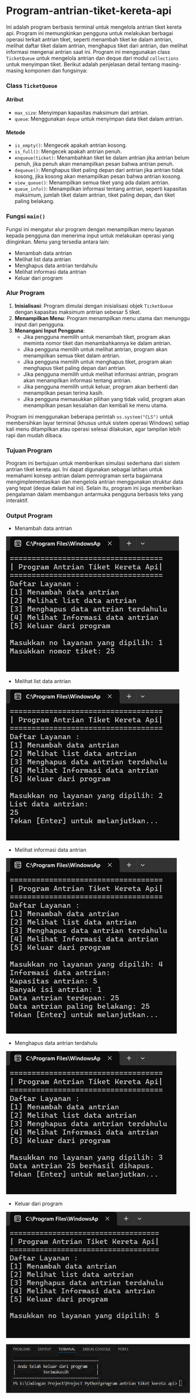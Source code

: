 # Program-antrian-tiket-kereta-api

Ini adalah program berbasis terminal untuk mengelola antrian tiket kereta api. Program ini memungkinkan pengguna untuk melakukan berbagai operasi terkait antrian tiket, seperti menambah tiket ke dalam antrian, melihat daftar tiket dalam antrian, menghapus tiket dari antrian, dan melihat informasi mengenai antrian saat ini. Program ini menggunakan class `TicketQueue` untuk mengelola antrian dan deque dari modul `collections` untuk menyimpan tiket. Berikut adalah penjelasan detail tentang masing-masing komponen dan fungsinya:

### Class `TicketQueue`

#### Atribut
- `max_size`: Menyimpan kapasitas maksimum dari antrian.
- `queue`: Menggunakan `deque` untuk menyimpan data tiket dalam antrian.

#### Metode
- `is_empty()`: Mengecek apakah antrian kosong.
- `is_full()`: Mengecek apakah antrian penuh.
- `enqueue(ticket)`: Menambahkan tiket ke dalam antrian jika antrian belum penuh, jika penuh akan menampilkan pesan bahwa antrian penuh.
- `dequeue()`: Menghapus tiket paling depan dari antrian jika antrian tidak kosong, jika kosong akan menampilkan pesan bahwa antrian kosong.
- `view_queue()`: Menampilkan semua tiket yang ada dalam antrian.
- `queue_info()`: Menampilkan informasi tentang antrian, seperti kapasitas maksimum, jumlah tiket dalam antrian, tiket paling depan, dan tiket paling belakang.

### Fungsi `main()`

Fungsi ini mengatur alur program dengan menampilkan menu layanan kepada pengguna dan menerima input untuk melakukan operasi yang diinginkan. Menu yang tersedia antara lain:
- Menambah data antrian
- Melihat list data antrian
- Menghapus data antrian terdahulu
- Melihat informasi data antrian
- Keluar dari program

### Alur Program

1. **Inisialisasi**: Program dimulai dengan inisialisasi objek `TicketQueue` dengan kapasitas maksimum antrian sebesar 5 tiket.
2. **Menampilkan Menu**: Program menampilkan menu utama dan menunggu input dari pengguna.
3. **Menangani Input Pengguna**:
    - Jika pengguna memilih untuk menambah tiket, program akan meminta nomor tiket dan menambahkannya ke dalam antrian.
    - Jika pengguna memilih untuk melihat antrian, program akan menampilkan semua tiket dalam antrian.
    - Jika pengguna memilih untuk menghapus tiket, program akan menghapus tiket paling depan dari antrian.
    - Jika pengguna memilih untuk melihat informasi antrian, program akan menampilkan informasi tentang antrian.
    - Jika pengguna memilih untuk keluar, program akan berhenti dan menampilkan pesan terima kasih.
    - Jika pengguna memasukkan pilihan yang tidak valid, program akan menampilkan pesan kesalahan dan kembali ke menu utama.

Program ini menggunakan beberapa perintah `os.system("CLS")` untuk membersihkan layar terminal (khusus untuk sistem operasi Windows) setiap kali menu ditampilkan atau operasi selesai dilakukan, agar tampilan lebih rapi dan mudah dibaca.

### Tujuan Program

Program ini bertujuan untuk memberikan simulasi sederhana dari sistem antrian tiket kereta api. Ini dapat digunakan sebagai latihan untuk memahami konsep antrian dalam pemrograman serta bagaimana mengimplementasikan dan mengelola antrian menggunakan struktur data yang tepat (deque dalam hal ini). Selain itu, program ini juga memberikan pengalaman dalam membangun antarmuka pengguna berbasis teks yang interaktif.

### Output Program

- Menambah data antrian

![Menambah-data-antrian](img/Menambah-data-antrian.png?raw=true)

- Melihat list data antrian

![Melihat-list-data-antrian](img/Melihat-list-data-antrian.png?raw=true)

- Melihat informasi data antrian

![Melihat-informasi-data-antrian](img/Melihat-Informasi-data-antrian.png?raw=true)

- Menghapus data antrian terdahulu

![Menghapus-data-antrian-terdahulu](img/Menghapus-data-antrian-terdahulu.png?raw=true)

- Keluar dari program

![Keluar-dari-program](img/Keluar-dari-program.png?raw=true)

![Keluar-dari-program](img/Keluar-dari-program-2.png?raw=true)


